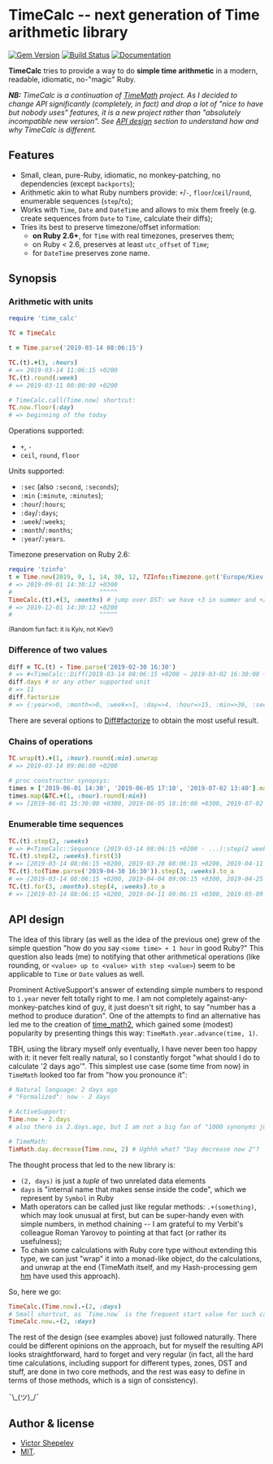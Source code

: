 # TimeCalc -- next generation of Time arithmetic library

[![Gem Version](https://badge.fury.io/rb/time_calc.svg)](http://badge.fury.io/rb/time_calc)
[![Build Status](https://travis-ci.org/zverok/time_calc.svg?branch=master)](https://travis-ci.org/zverok/time_calc)
[![Documentation](http://b.repl.ca/v1/yard-docs-blue.png)](http://rubydoc.info/gems/time_calc/frames)

**TimeCalc** tries to provide a way to do **simple time arithmetic** in a modern, readable, idiomatic, no-"magic" Ruby.

_**NB:** TimeCalc is a continuation of [TimeMath](https://github.com/zverok/time_math2) project. As I decided to change API significantly (completely, in fact) and drop a lot of "nice to have but nobody uses" features, it is a new project rather than "absolutely incompatible new version". See [API design](#api-design) section to understand how and why TimeCalc is different._

## Features

* Small, clean, pure-Ruby, idiomatic, no monkey-patching, no dependencies (except `backports`);
* Arithmetic akin to what Ruby numbers provide: `+`/`-`, `floor`/`ceil`/`round`, enumerable sequences (`step`/`to`);
* Works with `Time`, `Date` and `DateTime` and allows to mix them freely (e.g. create sequences from `Date` to `Time`, calculate their diffs);
* Tries its best to preserve timezone/offset information:
  * **on Ruby 2.6+**, for `Time` with real timezones, preserves them;
  * on Ruby < 2.6, preserves at least `utc_offset` of `Time`;
  * for `DateTime` preserves zone name.

## Synopsis

### Arithmetic with units

```ruby
require 'time_calc'

TC = TimeCalc

t = Time.parse('2019-03-14 08:06:15')

TC.(t).+(3, :hours)
# => 2019-03-14 11:06:15 +0200
TC.(t).round(:week)
# => 2019-03-11 00:00:00 +0200

# TimeCalc.call(Time.now) shortcut:
TC.now.floor(:day)
# => beginning of the today
```

Operations supported:

* `+`, `-`
* `ceil`, `round`, `floor`

Units supported:

* `:sec` (also `:second`, `:seconds`);
* `:min` (`:minute`, `:minutes`);
* `:hour`/`:hours`;
* `:day`/`:days`;
* `:week`/`:weeks`;
* `:month`/`:months`;
* `:year`/`:years`.

Timezone preservation on Ruby 2.6:

```ruby
require 'tzinfo'
t = Time.new(2019, 9, 1, 14, 30, 12, TZInfo::Timezone.get('Europe/Kiev'))
# => 2019-09-01 14:30:12 +0300
#                        ^^^^^
TimeCalc.(t).+(3, :months) # jump over DST: we have +3 in summer and +2 in winter
# => 2019-12-01 14:30:12 +0200
#                        ^^^^^
```
<small>(Random fun fact: it is Kyiv, not Kiev!)</small>

### Difference of two values

```ruby
diff = TC.(t) - Time.parse('2019-02-30 16:30')
# => #<TimeCalc::Diff(2019-03-14 08:06:15 +0200 − 2019-03-02 16:30:00 +0200)>
diff.days # or any other supported unit
# => 11
diff.factorize
# => {:year=>0, :month=>0, :week=>1, :day=>4, :hour=>15, :min=>36, :sec=>15}
```

There are several options to [Diff#factorize](https://www.rubydoc.info/gems/time_calc/TimeCalc/Diff#factorize-instance_method) to obtain the most useful result.

### Chains of operations

```ruby
TC.wrap(t).+(1, :hour).round(:min).unwrap
# => 2019-03-14 09:06:00 +0200

# proc constructor synopsys:
times = ['2019-06-01 14:30', '2019-06-05 17:10', '2019-07-02 13:40'].map { |t| Time.parse(t) }
times.map(&TC.+(1, :hour).round(:min))
# => [2019-06-01 15:30:00 +0300, 2019-06-05 18:10:00 +0300, 2019-07-02 14:40:00 +0300]
```

### Enumerable time sequences

```ruby
TC.(t).step(2, :weeks)
# => #<TimeCalc::Sequence (2019-03-14 08:06:15 +0200 - ...):step(2 weeks)>
TC.(t).step(2, :weeks).first(3)
# => [2019-03-14 08:06:15 +0200, 2019-03-28 08:06:15 +0200, 2019-04-11 09:06:15 +0300]
TC.(t).to(Time.parse('2019-04-30 16:30')).step(3, :weeks).to_a
# => [2019-03-14 08:06:15 +0200, 2019-04-04 09:06:15 +0300, 2019-04-25 09:06:15 +0300]
TC.(t).for(3, :months).step(4, :weeks).to_a
# => [2019-03-14 08:06:15 +0200, 2019-04-11 09:06:15 +0300, 2019-05-09 09:06:15 +0300, 2019-06-06 09:06:15 +0300]
```

## API design

The idea of this library (as well as the idea of the previous one) grew of the simple question "how do you say `<some time> + 1 hour` in good Ruby?" This question also leads (me) to notifying that other arithmetical operations (like rounding, or `<value> up to <value> with step <value>`) seem to be applicable to `Time` or `Date` values as well.

Prominent ActiveSupport's answer of extending simple numbers to respond to `1.year` never felt totally right to me. I am not completely against-any-monkey-patches kind of guy, it just doesn't sit right, to say "number has a method to produce duration". One of the attempts to find an alternative has led me to the creation of [time_math2](https://github.com/zverok/time_math2), which gained some (modest) popularity by presenting things this way: `TimeMath.year.advance(time, 1)`.

TBH, using the library myself only eventually, I have never been too happy with it: it never felt really natural, so I constantly forgot "what should I do to calculate '2 days ago'". This simplest use case (some time from now) in `TimeMath` looked too far from "how you pronounce it":

```ruby
# Natural language: 2 days ago
# "Formalized": now - 2 days

# ActiveSupport:
Time.now - 2.days
# also there is 2.days.ago, but I am not a big fan of "1000 synonyms just for naturality"

# TimeMath:
TimMath.day.decrease(Time.now, 2) # Ughhh what? "Day decrease now 2"?
```

The thought process that led to the new library is:

* `(2, days)` is just a _tuple_ of two unrelated data elements
* `days` is "internal name that makes sense inside the code", which we represent by `Symbol` in Ruby
* Math operators can be called just like regular methods: `.+(something)`, which may look unusual at first, but can be super-handy even with simple numbers, in method chaining -- I am grateful to my Verbit's colleague Roman Yarovoy to pointing at that fact (or rather its usefulness);
* To chain some calculations with Ruby core type without extending this type, we can just "wrap" it into a monad-like object, do the calculations, and unwrap at the end (TimeMath itself, and my Hash-processing gem [hm](https://github.com/zverok/hm) have used this approach).

So, here we go:
```ruby
TimeCalc.(Time.now).-(2, :days)
# Small shortcut, as `Time.now` is the frequent start value for such calculations:
TimeCalc.now.-(2, :days)
```

The rest of the design (see examples above) just followed naturally. There could be different opinions on the approach, but for myself the resulting API looks straightforward, hard to forget and very regular (in fact, all the hard time calculations, including support for different types, zones, DST and stuff, are done in two core methods, and the rest was easy to define in terms of those methods, which is a sign of consistency).

¯\\\_(ツ)_/¯

## Author & license

* [Victor Shepelev](https://zverok.github.io)
* [MIT](https://github.com/zverok/time_calc/blob/master/LICENSE.txt).
